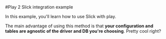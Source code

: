 #Play 2 Slick integration example

In this example, you'll learn how to use Slick with play.

The main advantage of using this method is that **your configuration and tables are agnostic of the driver and DB you're choosing**. Pretty cool right?
